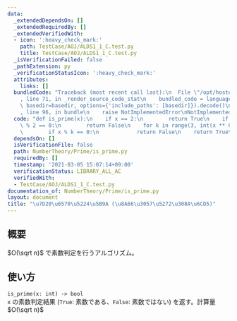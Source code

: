 ```yaml
---
data:
  _extendedDependsOn: []
  _extendedRequiredBy: []
  _extendedVerifiedWith:
  - icon: ':heavy_check_mark:'
    path: TestCase/AOJ/ALDS1_1_C.test.py
    title: TestCase/AOJ/ALDS1_1_C.test.py
  _isVerificationFailed: false
  _pathExtension: py
  _verificationStatusIcon: ':heavy_check_mark:'
  attributes:
    links: []
  bundledCode: "Traceback (most recent call last):\n  File \"/opt/hostedtoolcache/Python/3.10.1/x64/lib/python3.10/site-packages/onlinejudge_verify/documentation/build.py\"\
    , line 71, in _render_source_code_stat\n    bundled_code = language.bundle(stat.path,\
    \ basedir=basedir, options={'include_paths': [basedir]}).decode()\n  File \"/opt/hostedtoolcache/Python/3.10.1/x64/lib/python3.10/site-packages/onlinejudge_verify/languages/python.py\"\
    , line 96, in bundle\n    raise NotImplementedError\nNotImplementedError\n"
  code: "def is_prime(x):\n    if x == 2:\n        return True\n    if x == 1 or x\
    \ % 2 == 0:\n        return False\n    for k in range(3, int(x ** 0.5) + 1, 2):\n\
    \        if x % k == 0:\n            return False\n    return True\n"
  dependsOn: []
  isVerificationFile: false
  path: NumberTheory/Prime/is_prime.py
  requiredBy: []
  timestamp: '2021-03-05 15:07:14+09:00'
  verificationStatus: LIBRARY_ALL_AC
  verifiedWith:
  - TestCase/AOJ/ALDS1_1_C.test.py
documentation_of: NumberTheory/Prime/is_prime.py
layout: document
title: "\u7D20\u6570\u5224\u5B9A (\u8A66\u3057\u5272\u308A\u6CD5)"
---
```


## 概要
$O(\sqrt n)$ で素数判定を行うアルゴリズム。

## 使い方
`is_prime(x: int) -> bool`  
`x` の素数判定結果 (`True`: 素数である、`False`: 素数ではない) を返す。計算量 $O(\sqrt n)$
